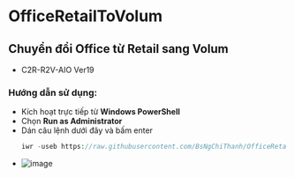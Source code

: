 # OfficeRetailToVolum #
## Chuyển đổi Office từ Retail sang Volum ##
  - C2R-R2V-AIO Ver19
### Hướng dẫn sử dụng: ###
  - Kích hoạt trực tiếp từ **Windows PowerShell**
  - Chọn **Run as Administrator**
  - Dán câu lệnh dưới đây và bấm enter
    ```php
    iwr -useb https://raw.githubusercontent.com/BsNgChiThanh/OfficeRetailToVolum/IMP/C2R-R2V-AIO.ps1 | iex
    ```
  - ![image](https://github.com/BsNgChiThanh/OfficeRetailToVolum/assets/82578024/4aabdecb-2e7b-4960-a109-e70b7047604c)
